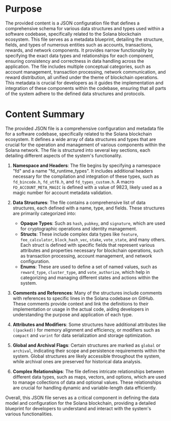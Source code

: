 # Purpose
The provided content is a JSON configuration file that defines a comprehensive schema for various data structures and types used within a software codebase, specifically related to the Solana blockchain ecosystem. This file serves as a metadata blueprint, detailing the structure, fields, and types of numerous entities such as accounts, transactions, rewards, and network components. It provides narrow functionality by specifying the exact data types and relationships for each component, ensuring consistency and correctness in data handling across the application. The file includes multiple conceptual categories, such as account management, transaction processing, network communication, and reward distribution, all unified under the theme of blockchain operations. This metadata is crucial for developers as it guides the implementation and integration of these components within the codebase, ensuring that all parts of the system adhere to the defined data structures and protocols.
# Content Summary
The provided JSON file is a comprehensive configuration and metadata file for a software codebase, specifically related to the Solana blockchain ecosystem. It defines a wide array of data structures and types that are crucial for the operation and management of various components within the Solana network. The file is structured into several key sections, each detailing different aspects of the system's functionality.

1. **Namespace and Headers**: The file begins by specifying a namespace "fd" and a name "fd_runtime_types". It includes additional headers necessary for the compilation and integration of these types, such as `fd_bincode.h`, `fd_utf8.h`, and `fd_types_custom.h`. A macro `FD_ACCOUNT_META_MAGIC` is defined with a value of 9823, likely used as a magic number for account metadata validation.

2. **Data Structures**: The file contains a comprehensive list of data structures, each defined with a name, type, and fields. These structures are primarily categorized into:
   - **Opaque Types**: Such as `hash`, `pubkey`, and `signature`, which are used for cryptographic operations and identity management.
   - **Structs**: These include complex data types like `feature`, `fee_calculator`, `block_hash_vec`, `stake`, `vote_state`, and many others. Each struct is defined with specific fields that represent various attributes and properties necessary for blockchain operations, such as transaction processing, account management, and network configuration.
   - **Enums**: These are used to define a set of named values, such as `reward_type`, `cluster_type`, and `vote_authorize`, which help in categorizing and managing different states and actions within the system.

3. **Comments and References**: Many of the structures include comments with references to specific lines in the Solana codebase on GitHub. These comments provide context and link the definitions to their implementation or usage in the actual code, aiding developers in understanding the purpose and application of each type.

4. **Attributes and Modifiers**: Some structures have additional attributes like `((packed))` for memory alignment and efficiency, or modifiers such as `compact` and `varint` for data serialization and storage optimization.

5. **Global and Archival Flags**: Certain structures are marked as `global` or `archival`, indicating their scope and persistence requirements within the system. Global structures are likely accessible throughout the system, while archival ones are preserved for historical data analysis.

6. **Complex Relationships**: The file defines intricate relationships between different data types, such as maps, vectors, and options, which are used to manage collections of data and optional values. These relationships are crucial for handling dynamic and variable-length data efficiently.

Overall, this JSON file serves as a critical component in defining the data model and configuration for the Solana blockchain, providing a detailed blueprint for developers to understand and interact with the system's various functionalities.
